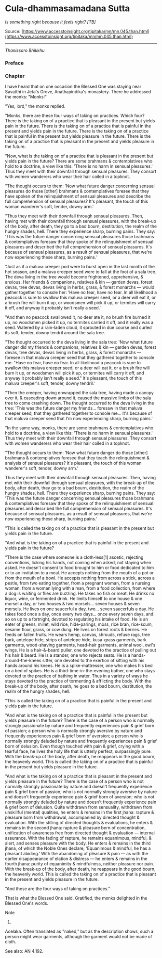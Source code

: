 # Cula-dhammasamadana Sutta

*Is something right because it feels right? [TB]*

Source: [https://www.accesstoinsight.org/tipitaka/mn/mn.045.than.html](https://www.accesstoinsight.org/tipitaka/mn/mn.045.than.html)

---

*Thanissaro Bhikkhu*

### Preface

### Chapter

I have heard that on one occasion the Blessed One was staying near Savatthi in Jeta's Grove, Anathapindika's monastery. There he addressed the monks: "Monks!"

"Yes, lord," the monks replied.

"Monks, there are these four ways of taking on practices. Which four? There is the taking on of a practice that is pleasant in the present but yields pain in the future. There is the taking on of a practice that is painful in the present and yields pain in the future. There is the taking on of a practice that is painful in the present but yields pleasure in the future. There is the taking on of a practice that is pleasant in the present and yields pleasure in the future.

"Now, what is the taking on of a practice that is pleasant in the present but yields pain in the future? There are some brahmans & contemplatives who hold to a doctrine, a view like this: 'There is no harm in sensual pleasures.' Thus they meet with their downfall through sensual pleasures. They consort with women wanderers who wear their hair coiled in a topknot.

"The thought occurs to them: 'Now what future danger concerning sensual pleasures do those [other] brahmans & contemplatives foresee that they have spoken of the relinquishment of sensual pleasures and describe the full comprehension of sensual pleasures? It's pleasant, the touch of this woman wanderer's soft, tender, downy arm.'

"Thus they meet with their downfall through sensual pleasures. Then, having met with their downfall through sensual pleasures, with the break-up of the body, after death, they go to a bad bourn, destitution, the realm of the hungry shades, hell. There they experience sharp, burning pains. They say: 'This was the future danger concerning sensual pleasures those brahmans & contemplatives foresaw that they spoke of the relinquishment of sensual pleasures and described the full comprehension of sensual pleasures. It's because of sensual pleasures, as a result of sensual pleasures, that we're now experiencing these sharp, burning pains.'

"Just as if a maluva creeper pod were to burst open in the last month of the hot season, and a maluva creeper seed were to fall at the foot of a sala tree. The deva living in the tree would become frightened, apprehensive, & anxious. Her friends & companions, relatives & kin — garden devas, forest devas, tree devas, devas living in herbs, grass, & forest monarchs — would gather together to console her: 'Have no fear, have no fear. In all likelihood a peacock is sure to swallow this maluva creeper seed, or a deer will eat it, or a brush fire will burn it up, or woodsmen will pick it up, or termites will carry it off, and anyway it probably isn't really a seed.'

"And then no peacock swallowed it, no deer ate it, no brush fire burned it up, no woodsmen picked it up, no termites carried it off, and it really was a seed. Watered by a rain-laden cloud, it sprouted in due course and curled its soft, tender, downy tendril around the sala tree.

"The thought occurred to the deva living in the sala tree: 'Now what future danger did my friends & companions, relatives & kin — garden devas, forest devas, tree devas, devas living in herbs, grass, & forest monarchs — foresee in that maluva creeper seed that they gathered together to console me: "Have no fear, have no fear. In all likelihood a peacock is sure to swallow this maluva creeper seed, or a deer will eat it, or a brush fire will burn it up, or woodsmen will pick it up, or termites will carry it off, and anyway it probably isn't really a seed." It's pleasant, the touch of this maluva creeper's soft, tender, downy tendril.'

"Then the creeper, having enwrapped the sala tree, having made a canopy over it, & cascading down around it, caused the massive limbs of the sala tree to come crashing down. The thought occurred to the deva living in the tree: 'This was the future danger my friends... foresaw in that maluva creeper seed, that they gathered together to console me... It's because of that maluva creeper seed that I'm now experiencing sharp, burning pains.'

"In the same way, monks, there are some brahmans & contemplatives who hold to a doctrine, a view like this: 'There is no harm in sensual pleasures.' Thus they meet with their downfall through sensual pleasures. They consort with women wanderers who wear their hair coiled in a topknot.

"The thought occurs to them: 'Now what future danger do those [other] brahmans & contemplatives foresee that they teach the relinquishment & analysis of sensual pleasures? It's pleasant, the touch of this woman wanderer's soft, tender, downy arm.'

Thus they meet with their downfall through sensual pleasures. Then, having met with their downfall through sensual pleasures, with the break-up of the body, after death, they go to a bad bourn, destitution, the realm of the hungry shades, hell. There they experience sharp, burning pains. They say: 'This was the future danger concerning sensual pleasures those brahmans & contemplatives foresaw that they spoke of the relinquishment of sensual pleasures and described the full comprehension of sensual pleasures. It's because of sensual pleasures, as a result of sensual pleasures, that we're now experiencing these sharp, burning pains.'

"This is called the taking on of a practice that is pleasant in the present but yields pain in the future.

"And what is the taking on of a practice that is painful in the present and yields pain in the future?

"There is the case where someone is a cloth-less[1] ascetic, rejecting conventions, licking his hands, not coming when asked, not staying when asked. He doesn't consent to food brought to him or food dedicated to him or to an invitation to a meal. He accepts nothing from the mouth of a pot or from the mouth of a bowl. He accepts nothing from across a stick, across a pestle, from two eating together, from a pregnant woman, from a nursing woman, from a woman lying with a man, from a food collection, from where a dog is waiting or flies are buzzing. He takes no fish or meat. He drinks no liquor, wine, or fermented drink. He limits himself to one house & one morsel a day, or two houses & two morsels... seven houses & seven morsels. He lives on one saucerful a day, two... seven saucerfuls a day. He takes food once a day, once every two days... once every seven days, and so on up to a fortnight, devoted to regulating his intake of food. He is an eater of greens, millet, wild rice, hide-parings, moss, rice bran, rice-scum, sesame flour, grass, or cow dung. He lives on forest roots & berries. He feeds on fallen fruits. He wears hemp, canvas, shrouds, refuse rags, tree bark, antelope hide, strips of antelope hide, kusa-grass garments, bark garments, wood-shaving garments, head-hair garments, animal wool, owl's wings. He is a hair-&-beard puller, one devoted to the practice of pulling out his hair & beard. He is a stander, one who rejects seats. He is a hands-around-the-knees sitter, one devoted to the exertion of sitting with his hands around his knees. He is a spike-mattresser, one who makes his bed on a bed of spikes. He is a third-time-in-the-evening bather, one who stays devoted to the practice of bathing in water. Thus in a variety of ways he stays devoted to the practice of tormenting & afflicting the body. With the break-up of the body, after death, he goes to a bad bourn, destitution, the realm of the hungry shades, hell.

"This is called the taking on of a practice that is painful in the present and yields pain in the future.

"And what is the taking on of a practice that is painful in the present but yields pleasure in the future? There is the case of a person who is normally strongly passionate by nature and frequently experiences pain & grief born of passion; a person who is normally strongly aversive by nature and frequently experiences pain & grief born of aversion; a person who is normally strongly deluded by nature and frequently experiences pain & grief born of delusion. Even though touched with pain & grief, crying with a tearful face, he lives the holy life that is utterly perfect, surpassingly pure. With the break-up of the body, after death, he reappears in the good bourn, the heavenly world. This is called the taking on of a practice that is painful in the present but yields pleasure in the future.

"And what is the taking on of a practice that is pleasant in the present and yields pleasure in the future? There is the case of a person who is not normally strongly passionate by nature and doesn't frequently experience pain & grief born of passion; who is not normally strongly aversive by nature and doesn't frequently experience pain & grief born of aversion; who is not normally strongly deluded by nature and doesn't frequently experience pain & grief born of delusion. Quite withdrawn from sensuality, withdrawn from unskillful (mental) qualities, he enters & remains in the first jhana: rapture & pleasure born from withdrawal, accompanied by directed thought & evaluation. With the stilling of directed thoughts & evaluations, he enters & remains in the second jhana: rapture & pleasure born of concentration, unification of awareness free from directed thought & evaluation — internal assurance. With the fading of rapture, he remains equanimous, mindful, & alert, and senses pleasure with the body. He enters & remains in the third jhana, of which the Noble Ones declare, 'Equanimous & mindful, he has a pleasant abiding.' With the abandoning of pleasure & pain — as with the earlier disappearance of elation & distress — he enters & remains in the fourth jhana: purity of equanimity & mindfulness, neither pleasure nor pain. With the break-up of the body, after death, he reappears in the good bourn, the heavenly world. This is called the taking on of a practice that is pleasant in the present and yields pleasure in the future.

"And these are the four ways of taking on practices."

That is what the Blessed One said. Gratified, the monks delighted in the Blessed One's words.

Note

1.

Acelaka. Often translated as "naked," but as the description shows, such a person might wear garments, although the garment would not be made of cloth.

See also: AN 4.192.